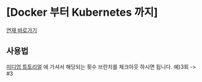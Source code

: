 # [Docker 부터 Kubernetes 까지]

[연재 바로가기](https://medium.com/withj-kr)

## 사용법

[미디엄 튜토리얼](https://medium.com/withj-kr) 에 가셔서 해당되는 횟수 브란치를 체크아웃 하시면 됩니다. 예)3회 -> #3
